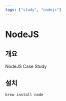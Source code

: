 ```yaml
---
tags: ["study", "nodejs"]
---
```


# NodeJS

## 개요

NodeJS Case Study

## 설치

```
brew install node
```
